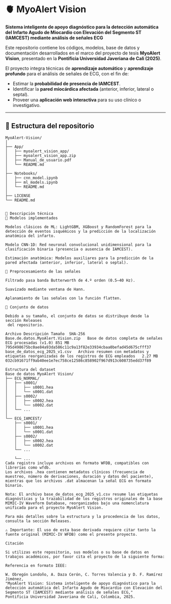 # 🫀 MyoAlert Vision

**Sistema inteligente de apoyo diagnóstico para la detección automática del Infarto Agudo de Miocardio con Elevación del Segmento ST (IAMCEST) mediante análisis de señales ECG**

Este repositorio contiene los códigos, modelos, base de datos y documentación desarrollados en el marco del proyecto de tesis **MyoAlert Vision**, presentado en la **Pontificia Universidad Javeriana de Cali (2025)**.

El proyecto integra técnicas de **aprendizaje automático** y **aprendizaje profundo** para el análisis de señales de ECG, con el fin de:

- Estimar la **probabilidad de presencia de IAMCEST**.  
- Identificar la **pared miocárdica afectada** (anterior, inferior, lateral o septal).  
- Proveer una **aplicación web interactiva** para su uso clínico o investigativo.

---

## 📁 Estructura del repositorio

```plaintext
MyoAlert-Vision/
│
├── App/
│   ├── myoalert_vision_app/
│   ├── myoalert_vision_app.zip
│   ├── Manual_de_usuario.pdf
│   └── README.md
│
├── Notebooks/
│   ├── cnn_model.ipynb
│   ├── ml_models.ipynb
│   └── README.md
│
├── LICENSE
└── README.md


🧠 Descripción técnica
🔹 Modelos implementados

Modelos clásicos de ML: LightGBM, XGBoost y RandomForest para la detección de eventos isquémicos y la predicción de la localización anatómica del infarto.

Modelo CNN-1D: Red neuronal convolucional unidimensional para la clasificación binaria (presencia o ausencia de IAMCEST).

Estimación anatómica: Modelos auxiliares para la predicción de la pared afectada (anterior, inferior, lateral o septal).

🔹 Preprocesamiento de las señales

Filtrado pasa banda Butterworth de 4.º orden (0.5–40 Hz).

Suavizado mediante ventana de Hann.

Aplanamiento de las señales con la función flatten.

🧾 Conjunto de datos

Debido a su tamaño, el conjunto de datos se distribuye desde la sección Releases
 del repositorio.

Archivo	Descripción	Tamaño	SHA-256
Base.de.datos.MyoAlert.Vision.zip	Base de datos completa de señales ECG procesadas (v1.0)	851 MB	795d498675bc0ae84a93da586c11c9a13f82e33934cbaa0befad45d675cfff37
base_de_datos_ecg_2025_v1.csv	Archivo resumen con metadatos y etiquetas reorganizadas de los registros de ECG empleados	2.27 MB	032cb91671ff9ab40ee1e7ec758ce12586c858902f967d913c608735edd37f89

Estructura del dataset
Base de datos MyoAlert Vision/
├── ECG_NORMAL/
│   ├── s0001/
│   │   ├── s0001.hea
│   │   └── s0001.dat
│   ├── s0002/
│   │   ├── s0002.hea
│   │   └── s0002.dat
│   └── ...
│
└── ECG_IAMCEST/
    ├── s0001/
    │   ├── s0001.hea
    │   └── s0001.dat
    ├── s0002/
    │   ├── s0002.hea
    │   └── s0002.dat
    └── ...

    └── ...
Cada registro incluye archivos en formato WFDB, compatibles con librerías como wfdb.
Los archivos .hea contienen metadatos clínicos (frecuencia de muestreo, número de derivaciones, duración y datos del paciente), mientras que los archivos .dat almacenan la señal ECG en formato binario.

Nota: El archivo base_de_datos_ecg_2025_v1.csv resume las etiquetas diagnósticas y la trazabilidad de los registros originales de la base MIMIC-IV Waveform Database, reorganizados bajo una nomenclatura unificada para el proyecto MyoAlert Vision.

Para más detalles sobre la estructura y la procedencia de los datos, consulta la sección Releases.

⚠️ Importante: El uso de esta base derivada requiere citar tanto la fuente original (MIMIC-IV WFDB) como el presente proyecto.

Citación

Si utilizas este repositorio, sus modelos o su base de datos en trabajos académicos, por favor cita el proyecto de la siguiente forma:

Referencia en formato IEEE:

W. Obregón Londoño, A. Daza Cerón, C. Torres Valencia y D. F. Ramírez Jiménez,
"MyoAlert Vision: Sistema inteligente de apoyo diagnóstico para la detección automática del Infarto Agudo de Miocardio con Elevación del Segmento ST (IAMCEST) mediante análisis de señales ECG,"
Pontificia Universidad Javeriana de Cali, Colombia, 2025.  
